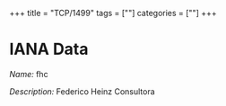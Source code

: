 +++
title = "TCP/1499"
tags = [""]
categories = [""]
+++

# IANA Data

_Name:_ fhc

_Description:_ Federico Heinz Consultora

